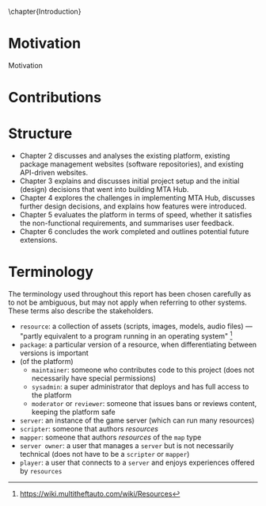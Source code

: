 \chapter{Introduction}

<!--
It should be 30 to 60 pages long, and preferably no shorter than 20 pages.
Appendices are in addition to this and you should place detail here which may be too much
or not strictly necessary when reading the relevant section.
-->

# Motivation

Motivation

# Contributions

# Structure

- Chapter 2 discusses and analyses the existing platform, existing package management websites (software repositories), and existing API-driven websites.
- Chapter 3 explains and discusses initial project setup and the initial (design) decisions that went into building MTA Hub.
- Chapter 4 explores the challenges in implementing MTA Hub, discusses further design decisions, and explains how features were introduced.
- Chapter 5 evaluates the platform in terms of speed, whether it satisfies the non-functional requirements, and summarises user feedback.
- Chapter 6 concludes the work completed and outlines potential future extensions.

# Terminology

The terminology used throughout this report has been chosen carefully as to not be ambiguous, but may not apply when referring to other systems. These terms also describe the stakeholders.

- `resource`: a collection of assets (scripts, images, models, audio files) — "partly equivalent to a program running in an operating system" [^what-is-a-resource]
- `package`: a particular version of a resource, when differentiating between versions is important
- (of the platform)
    - `maintainer`: someone who contributes code to this project (does not necessarily have special permissions)
    - `sysadmin`: a super administrator that deploys and has full access to the platform
    - `moderator` or `reviewer`: someone that issues bans or reviews content, keeping the platform safe
- `server`: an instance of the game server (which can run many resources)
- `scripter`: someone that authors _resources_
- `mapper`: someone that authors _resources_ of the `map` type
- `server owner`: a user that manages a `server` but is not necessarily technical (does not have to be a `scripter` or `mapper`)
- `player`: a user that connects to a `server` and enjoys experiences offered by `resources`

[^what-is-a-resource]: https://wiki.multitheftauto.com/wiki/Resources
